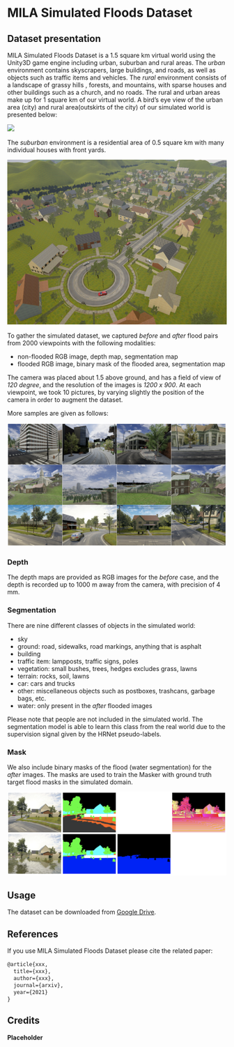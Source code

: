 # MILA Simulated Floods Dataset

## Dataset presentation
MILA Simulated Floods Dataset is a 1.5 square km virtual world using the Unity3D game engine including urban, suburban and rural areas.
The *urban* environment contains skyscrapers, large buildings, and roads, as well as objects such as traffic items and vehicles. The *rural* environment consists of a landscape of grassy hills , forests, and mountains, with sparse houses and other buildings such as a church, and no roads. The rural and urban areas make up for 1 square km of our virtual world. A bird’s eye view of the urban area (city) and rural area(outskirts of the city) of our simulated world is presented below:

![](/image/bird_eye.png)

The *suburban* environment is a residential area of 0.5 square km with many individual houses with front yards. 

![](/image/0001.png)

To gather the simulated dataset, we captured *before* and *after* flood pairs from 2000 viewpoints with the following modalities:
- non-flooded RGB image, depth map, segmentation map
- flooded RGB image, binary mask of the flooded area, segmentation map

The camera was placed about 1.5 above ground, and has a field of view of *120 degree*, and the resolution of the images is *1200 x 900*. At each viewpoint, we took 10 pictures, by varying slightly the position of the camera in order to augment the dataset.

More samples are given as follows:

![](/image/samples.png)

### Depth 
The depth maps are provided as RGB images for the *before* case, and the depth is recorded up to 1000 m away from the camera, with precision of 4 mm. 

### Segmentation
There are nine different classes of objects in the simulated world:
- sky
- ground: road, sidewalks, road markings, anything that is asphalt
- building
- traffic item: lampposts, traffic signs, poles
- vegetation: small bushes, trees, hedges excludes grass, lawns
- terrain: rocks, soil, lawns
- car: cars and trucks
- other: miscellaneous objects such as postboxes, trashcans, garbage bags, etc.
- water: only present in the *after* flooded images
 
Please note that people are not included in the simulated world. The segmentation model is able to learn this class from the real world due to the supervision signal given by the HRNet pseudo-labels.

### Mask
We also include binary masks of the flood (water segmentation) for the *after* images. The masks are used to train the Masker with ground truth target flood masks in the simulated domain.

![](/image/overall.png)
## Usage 
The dataset can be downloaded from [Google Drive](https://drive.google.com/drive/folders/1aU6f-El0Sps7iBMMekEePzzqDXNmwAiv?usp=sharing).

## References
If you use MILA Simulated Floods Dataset please cite the related paper:
```
@article{xxx,
  title={xxx},
  author={xxx},
  journal={arxiv},
  year={2021}
}
```

## Credits
**Placeholder**
